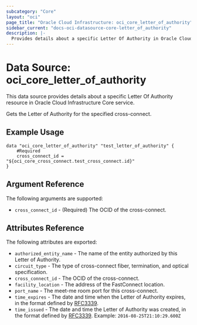 ```yaml
---
subcategory: "Core"
layout: "oci"
page_title: "Oracle Cloud Infrastructure: oci_core_letter_of_authority"
sidebar_current: "docs-oci-datasource-core-letter_of_authority"
description: |-
  Provides details about a specific Letter Of Authority in Oracle Cloud Infrastructure Core service
---
```


# Data Source: oci_core_letter_of_authority
This data source provides details about a specific Letter Of Authority resource in Oracle Cloud Infrastructure Core service.

Gets the Letter of Authority for the specified cross-connect.

## Example Usage

```hcl
data "oci_core_letter_of_authority" "test_letter_of_authority" {
	#Required
	cross_connect_id = "${oci_core_cross_connect.test_cross_connect.id}"
}
```

## Argument Reference

The following arguments are supported:

* `cross_connect_id` - (Required) The OCID of the cross-connect.


## Attributes Reference

The following attributes are exported:

* `authorized_entity_name` - The name of the entity authorized by this Letter of Authority.
* `circuit_type` - The type of cross-connect fiber, termination, and optical specification.
* `cross_connect_id` - The OCID of the cross-connect.
* `facility_location` - The address of the FastConnect location.
* `port_name` - The meet-me room port for this cross-connect.
* `time_expires` - The date and time when the Letter of Authority expires, in the format defined by [RFC3339](https://tools.ietf.org/html/rfc3339). 
* `time_issued` - The date and time the Letter of Authority was created, in the format defined by [RFC3339](https://tools.ietf.org/html/rfc3339).  Example: `2016-08-25T21:10:29.600Z` 

